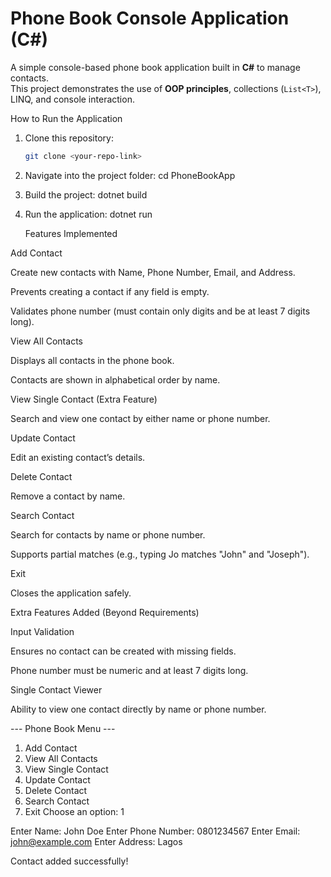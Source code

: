 # Phone Book Console Application (C#)

A simple console-based phone book application built in **C#** to manage contacts.  
This project demonstrates the use of **OOP principles**, collections (`List<T>`), LINQ, and console interaction.



 How to Run the Application

1. Clone this repository:
   ```bash
   git clone <your-repo-link>
2. Navigate into the project folder:
   cd PhoneBookApp
3. Build the project:
   dotnet build
4. Run the application:
   dotnet run

   Features Implemented

Add Contact

Create new contacts with Name, Phone Number, Email, and Address.

Prevents creating a contact if any field is empty.

Validates phone number (must contain only digits and be at least 7 digits long).

View All Contacts

Displays all contacts in the phone book.

Contacts are shown in alphabetical order by name.

View Single Contact (Extra Feature)

Search and view one contact by either name or phone number.

Update Contact

Edit an existing contact’s details.

Delete Contact

Remove a contact by name.

Search Contact

Search for contacts by name or phone number.

Supports partial matches (e.g., typing Jo matches "John" and "Joseph").

Exit

Closes the application safely.





Extra Features Added (Beyond Requirements)

Input Validation

Ensures no contact can be created with missing fields.

Phone number must be numeric and at least 7 digits long.

Single Contact Viewer

Ability to view one contact directly by name or phone number.




--- Phone Book Menu ---
1. Add Contact
2. View All Contacts
3. View Single Contact
4. Update Contact
5. Delete Contact
6. Search Contact
7. Exit
Choose an option: 1

Enter Name: John Doe
Enter Phone Number: 0801234567
Enter Email: john@example.com
Enter Address: Lagos

 Contact added successfully!
   


